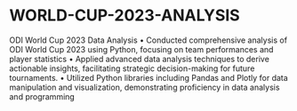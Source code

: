 # WORLD-CUP-2023-ANALYSIS
ODI World Cup 2023 Data Analysis
•	Conducted comprehensive analysis of ODI World Cup 2023 using Python, focusing on team performances and player statistics
•	Applied advanced data analysis techniques to derive actionable insights, facilitating strategic decision-making for future tournaments.
•	Utilized Python libraries including Pandas and Plotly for data manipulation and visualization, demonstrating proficiency in data analysis and programming
